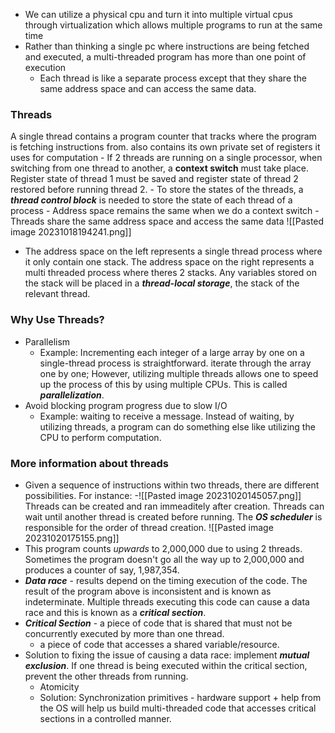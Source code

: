 - We can utilize a physical cpu and turn it into multiple virtual cpus through virtualization which allows multiple programs to run at the same time 
- Rather than thinking a single pc where instructions are being fetched and executed, a multi-threaded program has more than one point of execution
	- Each thread is like a separate process except that they share the same address space and can access the same data. 

### Threads
A single thread contains a program counter that tracks where the program is fetching instructions from. also contains its own private set of registers it uses for computation
	- If 2 threads are running on a single processor, when switching from one thread to another, a **context switch** must take place. Register state of thread 1 must be saved and register state of thread 2 restored before running thread 2. 
	- To store the states of the threads, a ***thread control block*** is needed to store the state of each thread of a process
	- Address space remains the same when we do a context switch 
	- Threads share the same address space and access the same data 
![[Pasted image 20231018194241.png]]
- The address space on the left represents a single thread process where it only contain one stack. The address space on the right represents a multi threaded process where theres 2 stacks. Any variables stored on the stack will be placed in a ***thread-local storage***, the stack of the relevant thread.
### Why Use Threads?
- Parallelism
	- Example: Incrementing each integer of a large array by one on a single-thread process is straightforward. iterate through the array one by one; However, utilizing multiple threads allows one to speed up the process of this by using multiple CPUs. This is called ***parallelization***. 
- Avoid blocking program progress due to slow I/O
	- Example: waiting to receive a message. Instead of waiting, by utilizing threads, a program can do something else like utilizing the CPU to perform computation. 


### More information about threads
- Given a sequence of instructions within two threads, there are different possibilities. For instance:
-![[Pasted image 20231020145057.png]]
Threads can be created and ran immeaditely after creation. Threads can wait until another thread is created before running. The ***OS scheduler*** is responsible for the order of thread creation. 
![[Pasted image 20231020175155.png]]
- This program counts *upwards* to 2,000,000 due to using 2 threads. Sometimes the program doesn't go all the way up to 2,000,000 and produces a counter of say, 1,987,354.
- ***Data race*** - results depend on the timing execution of the code. The result of the program above is inconsistent and is known as indeterminate. Multiple threads executing this code can cause a data race and this is known as a ***critical section***. 
- ***Critical Section*** - a piece of code that is shared that must not be concurrently executed by more than one thread. 
	- a piece of code that accesses a shared variable/resource. 
- Solution to fixing the issue of causing a data race: implement ***mutual exclusion***. If one thread is being executed within the critical section, prevent the other threads from running.
	- Atomicity
	- Solution: Synchronization primitives - hardware support + help from the OS will help us build multi-threaded code that accesses critical sections in a controlled manner. 